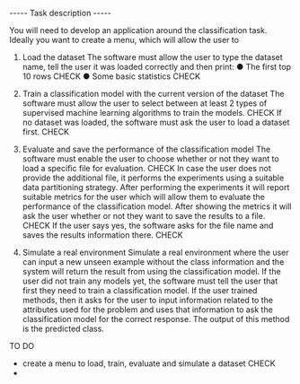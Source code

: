 ----- Task description -----

You will need to develop an application around the classification task.
Ideally you want to create a menu, which will allow the user to 

1. Load the dataset
   The software must allow the user to type the dataset name, tell the user it was loaded correctly and then print:
   ● The first top 10 rows CHECK
   ● Some basic statistics CHECK
   
2. Train a classification model with the current version of the dataset
   The software must allow the user to select between at least 2 types of supervised machine learning algorithms to train the models. CHECK
   If no dataset was loaded, the software must ask the user to load a dataset first. CHECK
   
3. Evaluate and save the performance of the classification model
   The software must enable the user to choose whether or not they want to load a specific file for evaluation. CHECK
   In case the user does not provide the additional file, it performs the experiments using a suitable data partitioning strategy.
   After performing the experiments it will report suitable metrics for the user which will allow them to evaluate the performance of the classification model. 
   After showing the metrics it will ask the user whether or not they want to save the results to a file. CHECK
   If the user says yes, the software asks for the file name and saves the results information there. CHECK
   
5. Simulate a real environment
   Simulate a real environment where the user can input a new unseen example without the class information and the system will return the result from using the classification model.
   If the user did not train any models yet, the software must tell the user that first they need to train a classification model.
   If the user trained methods, then it asks for the user to input information related to the attributes used for the problem and uses that information to ask the classification model for the correct response.
   The output of this method is the predicted class.


TO DO
- create a menu to load, train, evaluate and simulate a dataset CHECK
- 
